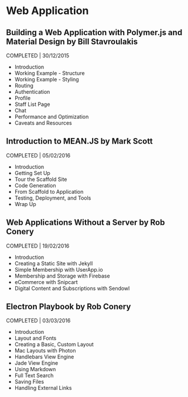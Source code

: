 # Web Application

## Building a Web Application with Polymer.js and Material Design by Bill Stavroulakis
COMPLETED | 30/12/2015

- Introduction
- Working Example - Structure
- Working Example - Styling
- Routing
- Authentication
- Profile
- Staff List Page
- Chat
- Performance and Optimization
- Caveats and Resources

## Introduction to MEAN.JS by Mark Scott
COMPLETED | 05/02/2016

- Introduction
- Getting Set Up
- Tour the Scaffold Site
- Code Generation
- From Scaffold to Application
- Testing, Deployment, and Tools
- Wrap Up

## Web Applications Without a Server by Rob Conery
COMPLETED | 19/02/2016

- Introduction
- Creating a Static Site with Jekyll
- Simple Membership with UserApp.io
- Membership and Storage with Firebase
- eCommerce with Snipcart
- Digital Content and Subscriptions with Sendowl

## Electron Playbook by Rob Conery
COMPLETED | 03/03/2016

- Introduction
- Layout and Fonts
- Creating a Basic, Custom Layout
- Mac Layouts with Photon
- Handlebars View Engine
- Jade View Engine
- Using Markdown
- Full Text Search
- Saving Files
- Handling External Links
